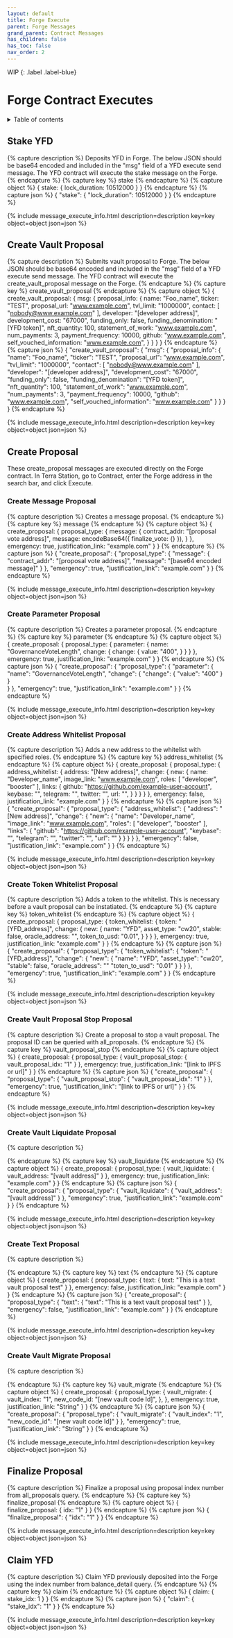 ```yaml
---
layout: default
title: Forge Execute
parent: Forge Messages
grand_parent: Contract Messages
has_children: false
has_toc: false
nav_order: 2
---
```


WIP
{: .label .label-blue}

# Forge Contract Executes

<details markdown="block">
  <summary>
    Table of contents
  </summary>
  {: .text-delta }
1. TOC
{:toc}
</details>

## Stake YFD
{% capture description %}
Deposits YFD in Forge. The below JSON should be base64 encoded and included in the "msg" field of a YFD execute send message. The YFD contract will execute the stake message on the Forge. 
{% endcapture %}
{% capture key %}
stake
{% endcapture %}
{% capture object %}
{
  stake: {
      lock_duration: 10512000
  }
}
{% endcapture %}
{% capture json %}
{
  "stake": { 
    "lock_duration": 10512000 
  }
}
{% endcapture %}

{% include message_execute_info.html description=description key=key object=object json=json %}

## Create Vault Proposal
{% capture description %}
Submits vault proposal to Forge. The below JSON should be base64 encoded and included in the "msg" field of a YFD execute send message. The YFD contract will execute the create_vault_proposal message on the Forge. 
{% endcapture %}
{% capture key %}
create_vault_proposal
{% endcapture %}
{% capture object %}
{
  create_vault_proposal: {
    msg: {
      proposal_info: {
        name: "Foo_name",
        ticker: "TEST",
        proposal_url: "www.example.com",
        tvl_limit: "1000000",
        contact: [
            "nobody@www.example.com"
        ],
        developer: "[developer address]",
        development_cost: "67000",
        funding_only: false,
        funding_denomination: "[YFD token]",
        nft_quantity: 100,
        statement_of_work: "www.example.com",
        num_payments: 3,
        payment_frequency: 10000,
        github: "www.example.com",
        self_vouched_information: "www.example.com",
      }
    }
  }
}
{% endcapture %}
{% capture json %}
{
  "create_vault_proposal": {
    "msg": {
      "proposal_info": {
        "name": "Foo_name",
        "ticker": "TEST",
        "proposal_url": "www.example.com",
        "tvl_limit": "1000000",
        "contact": [
          "nobody@www.example.com"
        ],
        "developer": "[developer address]",
        "development_cost": "67000",
        "funding_only": false,
        "funding_denomination": "[YFD token]",
        "nft_quantity": 100,
        "statement_of_work": "www.example.com",
        "num_payments": 3,
        "payment_frequency": 10000,
        "github": "www.example.com",
        "self_vouched_information": "www.example.com"
      }
    }
  }
}
{% endcapture %}

{% include message_execute_info.html description=description key=key object=object json=json %}


## Create Proposal
These create_proposal messages are executed directly on the Forge contract. In Terra Station, go to Contract, enter the Forge address in the search bar, and click Execute.

### Create Message Proposal
{% capture description %}
Creates a message proposal. 
{% endcapture %}
{% capture key %}
message
{% endcapture %}
{% capture object %}
{ 
  create_proposal: {
    proposal_type: {
      message: {
        contract_addr: "[proposal vote address]",
        message: encodeBase64({ finalize_vote: {} }),
      }
    },
    emergency: true,
    justification_link: "example.com"
  } 
}
{% endcapture %}
{% capture json %}
{
  "create_proposal": {
    "proposal_type": {
      "message": {
          "contract_addr": "[proposal vote address]",
          "message": "[base64 encoded message]"
        }
    },
    "emergency": true,
    "justification_link": "example.com"
  }
}
{% endcapture %}

{% include message_execute_info.html description=description key=key object=object json=json %}


### Create Parameter Proposal
{% capture description %}
Creates a parameter proposal. 
{% endcapture %}
{% capture key %}
parameter
{% endcapture %}
{% capture object %}
{ 
  create_proposal: {
    proposal_type: {
    parameter: {
        name: "GovernanceVoteLength", 
        change: {
          change: {
              value: "400",
          }
        }
      }
    },
    emergency: true,
    justification_link: "example.com"
  } 
}
{% endcapture %}
{% capture json %}
{
  "create_proposal": {
    "proposal_type": {
        "parameter": {
          "name": "GovernanceVoteLength", 
          "change": {
            "change": {
              "value": "400"
          }
        }  
      }
    },
    "emergency": true,
    "justification_link": "example.com"
  }
}
{% endcapture %}

{% include message_execute_info.html description=description key=key object=object json=json %}


### Create Address Whitelist Proposal
{% capture description %}
Adds a new address to the whitelist with specified roles.
{% endcapture %}
{% capture key %}
address_whitelist
{% endcapture %}
{% capture object %}
{
  create_proposal: {
    proposal_type: {
      address_whitelist: {
        address: "[New address]",
        change: {
          new: {
            name: "Developer_name",
            image_link: "www.example.com",
            roles: [
              "developer",
              "booster"
            ],
            links: {
              github: "https://github.com/example-user-account",
              keybase: "",
              telegram: "",
              twitter: "",
              url: "",
            }
          }
        }
      }
    },
    emergency: false,
    justification_link: "example.com"
  }
}
{% endcapture %}
{% capture json %}
{
  "create_proposal": {
    "proposal_type": {
      "address_whitelist": {
        "address": "[New address]",
        "change": {
          "new": {
            "name": "Developer_name",
            "image_link": "www.example.com",
            "roles": [
              "developer",
              "booster"
            ],
            "links": {
              "github": "https://github.com/example-user-account",
              "keybase": "",
              "telegram": "",
              "twitter": "",
              "url": ""
            }
          }
        }
      }
    },
    "emergency": false,
    "justification_link": "example.com"
  }
}
{% endcapture %}

{% include message_execute_info.html description=description key=key object=object json=json %}


### Create Token Whitelist Proposal
{% capture description %}
Adds a token to the whitelist. This is necessary before a vault proposal can be instatiated.
{% endcapture %}
{% capture key %}
token_whitelist
{% endcapture %}
{% capture object %}
{ 
  create_proposal: {
    proposal_type: {
      token_whitelist: {
        token: "[YFD_address]",
        change: {
          new: {
            name: "YFD",
            asset_type: "cw20",
            stable: false,
            oracle_address: "",
            token_to_usd: "0.01",
          }
        }
      }
    },
    emergency: true,
    justification_link: "example.com"
  }
}
{% endcapture %}
{% capture json %}
{
  "create_proposal": {
    "proposal_type": {
      "token_whitelist": {
        "token": "[YFD_address]",
        "change": {
          "new": {
            "name": "YFD",
            "asset_type": "cw20",
            "stable": false,
            "oracle_address": ""
            "toten_to_usd": "0.01"
          }
        }
      }
    },
    "emergency": true,
    "justification_link": "example.com"
  }
}
{% endcapture %}

{% include message_execute_info.html description=description key=key object=object json=json %}


### Create Vault Proposal Stop Proposal 
{% capture description %}
Create a proposal to stop a vault proposal. The proposal ID can be queried with all_proposals. 
{% endcapture %}
{% capture key %}
vault_proposal_stop
{% endcapture %}
{% capture object %}
{
  create_proposal: {
    proposal_type: {
      vault_proposal_stop: {
        vault_proposal_idx: "1"
      }
    },
    emergency: true,
    justification_link: "[link to IPFS or url]"
  }
}
{% endcapture %}
{% capture json %}
{
  "create_proposal": {
    "proposal_type": {
      "vault_proposal_stop": {
        "vault_proposal_idx": "1"
      }
    },
    "emergency": true,
    "justification_link": "[link to IPFS or url]"
  }
}
{% endcapture %}

{% include message_execute_info.html description=description key=key object=object json=json %}


### Create Vault Liquidate Proposal
{% capture description %}

{% endcapture %}
{% capture key %}
vault_liquidate
{% endcapture %}
{% capture object %}
{ 
  create_proposal: {
    proposal_type: {
      vault_liquidate: {
        vault_address: "[vault address]"
      }
    },
    emergency: true,
    justification_link: "example.com"
  } 
}
{% endcapture %}
{% capture json %}
{
  "create_proposal": {
    "proposal_type": {
        "vault_liquidate": {
          "vault_address": "[vault address]"
      }
    },
    "emergency": true,
    "justification_link": "example.com"
  }
}
{% endcapture %}

{% include message_execute_info.html description=description key=key object=object json=json %}


### Create Text Proposal
{% capture description %}

{% endcapture %}
{% capture key %}
text
{% endcapture %}
{% capture object %}
{ 
  create_proposal: {
    proposal_type: {
       text: {
        text: "This is a text vault proposal test"
      }
    },
    emergency: false,
    justification_link: "example.com"
  } 
}
{% endcapture %}
{% capture json %}
{
  "create_proposal": {
    "proposal_type": {
      "text": {
        "text": "This is a text vault proposal test"
      }
    },
    "emergency": false,
    "justification_link": "example.com"
  }
}
{% endcapture %}

{% include message_execute_info.html description=description key=key object=object json=json %}


### Create Vault Migrate Proposal
{% capture description %}

{% endcapture %}
{% capture key %}
vault_migrate
{% endcapture %}
{% capture object %}
{
  create_proposal: {
      proposal_type: {
        vault_migrate: {
          vault_index: "1",
          new_code_id: "[new vault code Id]",
        },
      },
      emergency: true,
      justification_link: "String"
  } 
}
{% endcapture %}
{% capture json %}
{
  "create_proposal": {
    "proposal_type": {
      "vault_migrate": {
        "vault_index": "1",
        "new_code_id": "[new vault code Id]"
      }
    },
    "emergency": true,
    "justification_link": "String"
  }
}
{% endcapture %}

{% include message_execute_info.html description=description key=key object=object json=json %}


## Finalize Proposal
{% capture description %}
Finalize a proposal using proposal index number from all_proposals query. 
{% endcapture %}
{% capture key %}
finalize_proposal
{% endcapture %}
{% capture object %}
{
  finalize_proposal: {
    idx: "1"
  }
}
{% endcapture %}
{% capture json %}
{
  "finalize_proposal": {
    "idx": "1"
  }
}
{% endcapture %}

{% include message_execute_info.html description=description key=key object=object json=json %}


## Claim YFD
{% capture description %}
Claim YFD previously deposited into the Forge using the index number from balance_detail query. 
{% endcapture %}
{% capture key %}
claim
{% endcapture %}
{% capture object %}
{
  claim: {
    stake_idx: 1
  }
}
{% endcapture %}
{% capture json %}
{
  "claim": {
    "stake_idx": "1"
  }
}
{% endcapture %}

{% include message_execute_info.html description=description key=key object=object json=json %}
